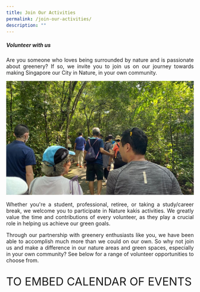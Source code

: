 ```yaml
---
title: Join Our Activities
permalink: /join-our-activities/
description: ""
---
```

<section><h5>Volunteer with us</h5>
<p align="justify">Are you someone who loves being surrounded by nature and is passionate about greenery? If so, we invite you to join us on our journey towards making Singapore our City in Nature, in your own community.</p>

<img src="/images/DIY%20Nature%20walks/diy%20walk%20100.PNG">	
	
<p align="justify">Whether you're a student, professional, retiree, or taking a study/career break, we welcome you to participate in Nature kakis activities. We greatly value the time and contributions of every volunteer, as they play a crucial role in helping us achieve our green goals.</p>

<p align="justify">Through our partnership with greenery enthusiasts like you, we have been able to accomplish much more than we could on our own. So why not join us and make a difference in our nature areas and green spaces, especially in your own community? See below for a range of volunteer opportunities to choose from.</p>

<p style="font-size:30px">TO EMBED CALENDAR OF EVENTS</p></section>